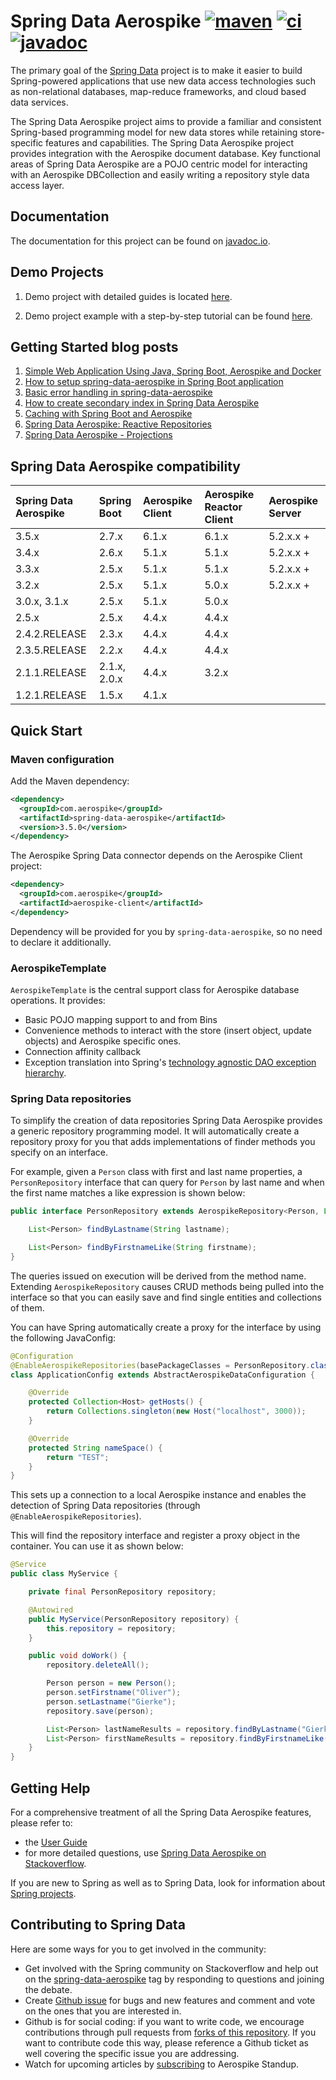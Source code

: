 # Spring Data Aerospike [![maven][maven-image]][maven-url] [![ci][ci-image]][ci-url] [![javadoc][javadoc-image]][javadoc-url]

[maven-image]: https://img.shields.io/maven-central/v/com.aerospike/spring-data-aerospike.svg?maxAge=259200
[maven-url]: https://search.maven.org/#search%7Cga%7C1%7Ca%3A%22spring-data-aerospike%22
[ci-image]: https://github.com/aerospike-community/spring-data-aerospike/workflows/Build%20project/badge.svg
[ci-url]: https://github.com/aerospike-community/spring-data-aerospike/actions?query=branch%3Amain
[javadoc-image]: https://javadoc.io/badge2/com.aerospike/spring-data-aerospike/javadoc.svg 
[javadoc-url]: https://javadoc.io/doc/com.aerospike/spring-data-aerospike

The primary goal of the [Spring Data](https://projects.spring.io/spring-data) project is to make it easier to build Spring-powered applications that use new data access technologies such as non-relational databases, map-reduce frameworks, and cloud based data services.

The Spring Data Aerospike project aims to provide a familiar and consistent Spring-based programming model for new data stores while retaining store-specific features and capabilities. The Spring Data Aerospike project provides integration with the Aerospike document database. Key functional areas of Spring Data Aerospike are a POJO centric model for interacting with an Aerospike DBCollection and easily writing a repository style data access layer.

## Documentation

The documentation for this project can be found on [javadoc.io](https://www.javadoc.io/doc/com.aerospike/spring-data-aerospike).

## Demo Projects

1. Demo project with detailed guides is located [here](https://github.com/aerospike-community/spring-data-aerospike-demo).

2. Demo project example with a step-by-step tutorial can be found [here](https://github.com/aerospike-examples/simple-springboot-aerospike-demo).

## Getting Started blog posts

1. [Simple Web Application Using Java, Spring Boot, Aerospike and Docker](https://medium.com/aerospike-developer-blog/simple-web-application-using-java-spring-boot-aerospike-database-and-docker-ad13795e0089?source=friends_link&sk=43d747f5f55e527248125eeb18748d92)
2. [How to setup spring-data-aerospike in Spring Boot application](https://medium.com/aerospike-developer-blog/how-to-setup-spring-data-aerospike-in-spring-boot-application-afa8bcb59224?source=friends_link&sk=e16a3b69c814bfb22f200634c743e476)
3. [Basic error handling in spring-data-aerospike](https://medium.com/aerospike-developer-blog/basic-error-handling-in-spring-data-aerospike-5edd580d77d9?source=friends_link&sk=cff71ea1539b36e5a89b2c3411b58a06)
4. [How to create secondary index in Spring Data Aerospike](https://medium.com/aerospike-developer-blog/how-to-create-secondary-index-in-spring-data-aerospike-e19d7e343d7c?source=friends_link&sk=413619a568f9aac51ed2f2611ee70aba)
5. [Caching with Spring Boot and Aerospike](https://medium.com/aerospike-developer-blog/caching-with-spring-boot-and-aerospike-17b91267d6c?source=friends_link&sk=e166b4592c9c00e3d996663f4c47e2b5)
6. [Spring Data Aerospike: Reactive Repositories](https://medium.com/aerospike-developer-blog/spring-data-aerospike-reactive-repositories-fb6478acea41?source=friends_link&sk=66541b82192ded459a537261e9a38bd5)
7. [Spring Data Aerospike - Projections](https://medium.com/aerospike-developer-blog/spring-data-aerospike-projections-951382bc07b5?source=friends_link&sk=d0a3be4fd171bbc9e072d09ccbcf056f)

## Spring Data Aerospike compatibility

|Spring Data Aerospike | Spring Boot | Aerospike Client | Aerospike Reactor Client | Aerospike Server
| :----------- | :---- | :----------- | :----------- | :-----------
|3.5.x | 2.7.x | 6.1.x | 6.1.x | 5.2.x.x +
|3.4.x | 2.6.x | 5.1.x | 5.1.x | 5.2.x.x +
|3.3.x | 2.5.x | 5.1.x | 5.1.x | 5.2.x.x +
|3.2.x | 2.5.x | 5.1.x | 5.0.x | 5.2.x.x +
|3.0.x, 3.1.x | 2.5.x | 5.1.x | 5.0.x
|2.5.x | 2.5.x | 4.4.x | 4.4.x 
|2.4.2.RELEASE | 2.3.x | 4.4.x | 4.4.x
|2.3.5.RELEASE | 2.2.x | 4.4.x | 4.4.x
|2.1.1.RELEASE | 2.1.x, 2.0.x | 4.4.x | 3.2.x
|1.2.1.RELEASE | 1.5.x | 4.1.x | 

## Quick Start

### Maven configuration

Add the Maven dependency:

```xml
<dependency>
  <groupId>com.aerospike</groupId>
  <artifactId>spring-data-aerospike</artifactId>
  <version>3.5.0</version>
</dependency>
```

The Aerospike Spring Data connector depends on the Aerospike Client project:

```xml
<dependency>
  <groupId>com.aerospike</groupId>
  <artifactId>aerospike-client</artifactId>
</dependency>
```
Dependency will be provided for you by `spring-data-aerospike`, so no need to declare it additionally.
 
### AerospikeTemplate

`AerospikeTemplate` is the central support class for Aerospike database operations. It provides:

* Basic POJO mapping support to and from Bins
* Convenience methods to interact with the store (insert object, update objects) and Aerospike specific ones.
* Connection affinity callback
* Exception translation into Spring's [technology agnostic DAO exception hierarchy](https://docs.spring.io/spring/docs/current/spring-framework-reference/html/dao.html#dao-exceptions).

### Spring Data repositories

To simplify the creation of data repositories Spring Data Aerospike provides a generic repository programming model. It will automatically create a repository proxy for you that adds implementations of finder methods you specify on an interface.  

For example, given a `Person` class with first and last name properties, a `PersonRepository` interface that can query for `Person` by last name and when the first name matches a like expression is shown below:

```java
public interface PersonRepository extends AerospikeRepository<Person, Long> {

    List<Person> findByLastname(String lastname);

    List<Person> findByFirstnameLike(String firstname);
}
```

The queries issued on execution will be derived from the method name. Extending `AerospikeRepository` causes CRUD methods being pulled into the interface so that you can easily save and find single entities and collections of them.

You can have Spring automatically create a proxy for the interface by using the following JavaConfig:

```java
@Configuration
@EnableAerospikeRepositories(basePackageClasses = PersonRepository.class)
class ApplicationConfig extends AbstractAerospikeDataConfiguration {

    @Override
    protected Collection<Host> getHosts() {
        return Collections.singleton(new Host("localhost", 3000));
    }

    @Override
    protected String nameSpace() {
        return "TEST";
    }
}
```

This sets up a connection to a local Aerospike instance and enables the detection of Spring Data repositories (through `@EnableAerospikeRepositories`).

This will find the repository interface and register a proxy object in the container. You can use it as shown below:

```java
@Service
public class MyService {

    private final PersonRepository repository;

    @Autowired
    public MyService(PersonRepository repository) {
        this.repository = repository;
    }

    public void doWork() {
        repository.deleteAll();

        Person person = new Person();
        person.setFirstname("Oliver");
        person.setLastname("Gierke");
        repository.save(person);

        List<Person> lastNameResults = repository.findByLastname("Gierke");
        List<Person> firstNameResults = repository.findByFirstnameLike("Oli*");
    }
}
```

## Getting Help

For a comprehensive treatment of all the Spring Data Aerospike features, please refer to:

* the [User Guide](https://github.com/aerospike-community/spring-data-aerospike/blob/main/src/main/asciidoc/index.adoc)
* for more detailed questions, use [Spring Data Aerospike on Stackoverflow](https://stackoverflow.com/questions/tagged/spring-data-aerospike).

If you are new to Spring as well as to Spring Data, look for information about [Spring projects](https://projects.spring.io/).

## Contributing to Spring Data

Here are some ways for you to get involved in the community:

* Get involved with the Spring community on Stackoverflow and help out on the [spring-data-aerospike](https://stackoverflow.com/questions/tagged/spring-data-aerospike) tag by responding to questions and joining the debate.
* Create [Github issue](https://github.com/aerospike-community/spring-data-aerospike/issues) for bugs and new features and comment and vote on the ones that you are interested in. 
* Github is for social coding: if you want to write code, we encourage contributions through pull requests from [forks of this repository](https://help.github.com/forking/). If you want to contribute code this way, please reference a Github ticket as well covering the specific issue you are addressing.
* Watch for upcoming articles by [subscribing](https://www.aerospike.com/forms/subscribe-the-aerospike-standup/) to Aerospike Standup.
